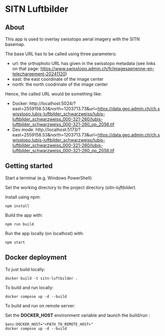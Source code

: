 # SITN Luftbilder

## About

This app is used to overlay swisstopo aerial imagery with the SITN basemap.

The base URL has to be called using three parameters:

* url: the orthophoto URL has given in the swisstopo metadata (see links on that
page: https://www.swisstopo.admin.ch/fr/imagesaerienne-en-telechargement-20241120)
* east: the east coordinate of the image center
* north: the north coodrinate of the image center

Hence, the called URL would be something like:
* Docker: http://localhost:5024/?east=2559158.53&north=1203713.73&url=https://data.geo.admin.ch/ch.swisstopo.lubis-luftbilder_schwarzweiss/lubis-luftbilder_schwarzweiss_000-321-260/lubis-luftbilder_schwarzweiss_000-321-260_op_2056.tif
* Dev mode: http://localhost:5173/?east=2559158.53&north=1203713.73&url=https://data.geo.admin.ch/ch.swisstopo.lubis-luftbilder_schwarzweiss/lubis-luftbilder_schwarzweiss_000-321-260/lubis-luftbilder_schwarzweiss_000-321-260_op_2056.tif

## Getting started

Start a terminal (e.g. Windows PowerShell)

Set the working directory to the project directory (*sitn-luftbilder*)

Install using npm:
```
npm install
```

Build the app with:
```
npm run build
```

Run the app locally (on localhost) with:
```
npm start
```

## Docker deployment

To just build locally:
```
docker build -t sitn-luftbilder . 
```

To build and run locally:
```
docker compose up -d --build 
```

To build and run on remote server:

Set the **DOCKER_HOST** environment variable and launch the build/run :
```
$env:DOCKER_HOST="<PATH_TO_REMOTE_HOST>"
docker compose up -d --build
```